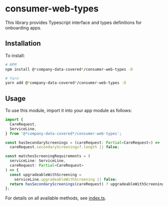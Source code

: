 # consumer-web-types

This library provides Typescript interface and types definitions for onboarding apps.

## Installation

To install:

```sh
# NPM
npm install @*company-data-covered*/consumer-web-types -D

# Yarn
yarn add @*company-data-covered*/consumer-web-types -D
```

## Usage

To use this module, import it into your app module as follows:

```typescript
import {
  CareRequest,
  ServiceLine,
} from '@*company-data-covered*/consumer-web-types';

const hasSecondaryScreenings = (careRequest: Partial<CareRequest>) =>
  careRequest.secondaryScreenings?.length || false;

const matchesScreeningRequirements = (
  serviceLine: ServiceLine,
  careRequest: Partial<CareRequest>
) => {
  const upgradeableWithScreening =
    serviceLine.upgradeableWithScreening || false;
  return hasSecondaryScreenings(careRequest) ? upgradeableWithScreening : true;
};
```

For details on all available methods, see [index.ts](./src/lib/index.ts).

